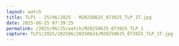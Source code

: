 ```yaml
---
layout: watch
title: TLP1 - 25/06/2025 - M20250625_073925_TLP_1T.jpg
date: 2025-06-25 07:39:25
permalink: /2025/06/25/watch/M20250625_073925_TLP_1
capture: TLP1/2025/202506/20250624/M20250625_073925_TLP_1T.jpg
---
```


